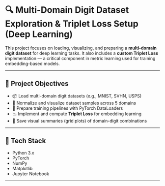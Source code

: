 # 🔍 Multi-Domain Digit Dataset Exploration & Triplet Loss Setup (Deep Learning)

This project focuses on loading, visualizing, and preparing a **multi-domain digit dataset** for deep learning tasks. It also includes a **custom Triplet Loss** implementation — a critical component in metric learning used for training embedding-based models.

---

## 🎯 Project Objectives

- 📦 Load multi-domain digit datasets (e.g., MNIST, SVHN, USPS)
- 🧼 Normalize and visualize dataset samples across 5 domains
- 🧠 Prepare training pipelines with PyTorch DataLoaders
- 📉 Implement and compute **Triplet Loss** for embedding learning
- 📸 Save visual summaries (grid plots) of domain-digit combinations

---

## 🧰 Tech Stack

- Python 3.x
- PyTorch
- NumPy
- Matplotlib
- Jupyter Notebook

---

